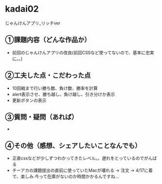# kadai02
じゃんけんアプリ_リッチver

## ①課題内容（どんな作品か）
- 前回のじゃんけんアプリの改良(前回CSSなど使ってないので、基本に忠実に。。)

## ②工夫した点・こだわった点
- 10回戦まで行い勝ち数、負け数、勝率を計算
- alert表示させ、勝ち越し、負け越し、引き分けか表示
- 更新ボタンの表示

## ③質問・疑問（あれば）
- 

## ④その他（感想、シェアしたいことなんでも）
- 正直cssなどが少しずつわかってきたレベル。。遅れをとっているのでがんばる
- チーアカの課題提出の直前に使っていたMacが壊れる → 注文 → 4/17に着で、楽しみ.今って在庫がないのか時間かかるんですね...
